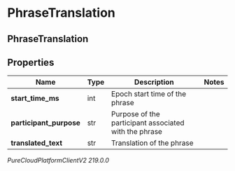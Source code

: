 # PhraseTranslation

## PhraseTranslation

## Properties

|Name | Type | Description | Notes|
|------------ | ------------- | ------------- | -------------|
| **start_time_ms** | int | Epoch start time of the phrase | |
| **participant_purpose** | str | Purpose of the participant associated with the phrase | |
| **translated_text** | str | Translation of the phrase | |



_PureCloudPlatformClientV2 219.0.0_
